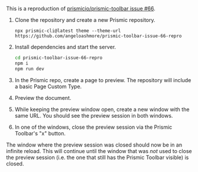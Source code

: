 This is a reproduction of [prismicio/prismic-toolbar issue #66](https://github.com/prismicio/prismic-toolbar/issues/66).

1. Clone the repository and create a new Prismic repository.

   ```
   npx prismic-cli@latest theme --theme-url https://github.com/angeloashmore/prismic-toolbar-issue-66-repro
   ```

1. Install dependencies and start the server.

   ```sh
   cd prismic-toolbar-issue-66-repro
   npm i
   npm run dev
   ```

1. In the Prismic repo, create a page to preview. The repository will include a basic Page Custom Type.

1. Preview the document.

1. While keeping the preview window open, create a new window with the same URL. You should see the preview session in both windows.

1. In one of the windows, close the preview session via the Prismic Toolbar's "x" button.

The window where the preview session was closed should now be in an infinite reload. This will continue until the window that was _not_ used to close the preview session (i.e. the one that still has the Prismic Toolbar visible) is closed.
